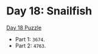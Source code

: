 # Day 18: Snailfish

[Day 18 Puzzle](https://adventofcode.com/2021/day/18)

+ Part 1: `3674`.
+ Part 2: `4763`.